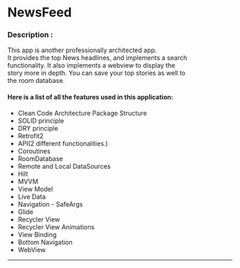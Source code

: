 # NewsFeed

### Description :

<p>This app is another professionally architected app.<br>
It provides the top News headlines, and implements a search<br>
functionality. It also implements a webview to display the <br>
story more in depth. You can save your top stories as well to<br>
the room database.</p>

#### Here is a list of all the features used in this application:

- Clean Code Architecture Package Structure
- SOLID principle
- DRY principle
- Retrofit2
- API(2 different functionalities.)
- Coroutines
- RoomDatabase
- Remote and Local DataSources
- Hilt
- MVVM
- View Model
- Live Data
- Navigation - SafeArgs
- Glide
- Recycler View
- Recycler View Animations
- View Binding
- Bottom Navigation
- WebView
<hr>

